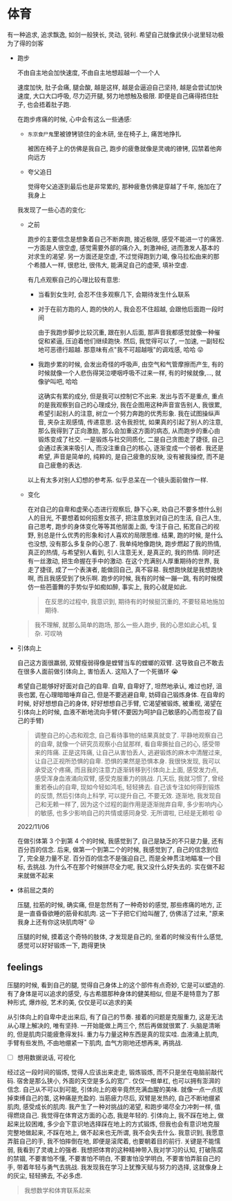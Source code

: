 # 体育

有一种追求, 追求飘逸, 如剑一般狭长, 灵动, 锐利. 希望自己就像武侠小说里轻功极为了得的剑客

- 跑步

  不由自主地会加快速度, 不由自主地想超越一个一个人

  速度加快, 肚子会痛, 腿会酸, 越是这样, 越是会逼迫自己坚持, 越是会尝试加快速度, 大口大口呼吸, 尽力迈开腿, 努力地想触及极限. 即便是自己痛得捂住肚子, 也会捂着肚子跑.

  在跑步疼痛的时候, 心中会有这么一些通感:

  - `东京食尸鬼`里被镣铐锁住的金木研, 坐在椅子上, 痛苦地挣扎

    被困在椅子上的仿佛是我自己, 跑步的疲惫就像是灵魂的镣铐, 囚禁着他奔向远方

  - 夸父追日

    觉得夸父追逐到最后也是非常累的, 那种疲惫仿佛是穿越了千年, 施加在了我身上

  我发现了一些心态的变化:

  - 之前

    跑步的主要信念是想象着自己不断奔跑, 接近极限, 感受不能进一寸的痛苦. 一方面是人很空虚, 感觉需要外部的痛介入, 刺激神经, 进而激发人基本的对求生的渴望. 另一方面还是空虚, 不过觉得跑到力竭, 像马拉松由来的那个希腊人一样, 很悲壮, 很伟大, 能满足自己的虚荣, 填补空虚.

    有几点观察自己的心理比较有意思:

    - 当看到女生时, 会忍不住多观察几下, 会期待发生什么联系
    - 对于在前方跑的人, 跑的快的人, 我会忍不住超越, 会跟他后面跑一段时间

      由于我跑步脚步比较沉重, 跟在别人后面, 那声音我都感觉就像一种催促和紧逼, 压迫着他们继续跑快. 然后, 我觉得可以了, 一加速, 一副轻松地可恶德行超越. 那意味有点"我不可超越哦"的调戏感, 哈哈 :stuck_out_tongue_closed_eyes:

    - 我跑步累的时候, 会发出奇怪的呼吸声, 由空气和气管摩擦而产生, 有的时候就像一个人悲伤得哭泣哽咽呼吸不过来一样, 有的时候就像,..., 就像驴叫吧, 哈哈

      这确实有累的成分, 但是我可以控制它不出来. 发出与否不是重点, 重点的是我观察到自己的心理成分, 我在企图用这种声音宣告别人, 我很累, 希望引起别人的注意, 树立一个努力奔跑的优秀形象. 我在试图操纵声音, 夹杂主观感情, 传递意思. 这令我担忧, 如果真的引起了别人的注意, 那么我得到了正向激励, 那么会加重这方面的病态, 从而跑步的重心由锻炼变成了社交. 一是锻炼与社交同质化, 二是自己贪图走了捷径, 自己会通过表演来吸引人, 而没注重自己的核心, 逐渐变成一个弱者. 我还是希望, 声音是简单的, 纯粹的, 是自己疲惫的反映, 没有被我操控, 而不是自己疲惫的表达.

    以上有太多对别人幻想的参考系. 似乎总呆在一个镜头面前做作一样.

  - 变化

    在对自己的自卑和虚荣心态进行观察后, 静下心来, 劝自己不要多想什么别人的目光, 不要想着如何招惹女孩子, 把注意放到对自己的生活, 自己人生, 自己思考, 跑步的身体变化等等其他层面上面, 专注于自己, 拓宽自己的视野, 别总是什么优秀的形象和讨人喜欢的局限思维. 结果, 跑的时候, 是什么也没想, 没有那么多复杂的心思了. 我单纯地像跑快, 跑步燃起了我的热情, 真正的热情, 与希望别人看到, 引人注意无关, 是真正的, 我的热情. 同时还有一丝激动, 把生命握在手中的激动. 在这个充满别人厚重期待的世界, 我走了捷径, 成了一个表演者, 能做回自己, 真不容易. 我想跑快就是我想跑快啊, 而且我感受到了快乐啊. 跑步的时候, 我有的时候一蹦一跳, 有的时候模仿一些芭蕾舞的手势似乎如痴如醉, 事实上, 我的心就是如此.

    > 在反思的过程中, 我意识到, 期待有的时候挺沉重的, 不要轻易地施加期待.

  > 我不理解, 就那么简单的跑场, 那么一些人跑步, 我的心思如此心机, 复杂. 可叹呐

- 引体向上

  自己这方面很羸弱, 双臂瘦弱得像是螳臂当车的螳螂的双臂. 这导致自己不敢去在很多人面前做引体向上, 害怕丢人. 这陷入了一个死循环 :sob:

  希望自己能够好好面对自己的自卑. 自卑, 自卑好了, 坦然地承认, 难过也好, 沮丧也罢, 在心理暗暗唾弃自己, 但是不要逃避自卑, 妨碍自己锻炼身体. 在自卑的时候, 好好想想自己的身体, 好好想想自己手臂, 它渴望被锻炼, 被重视, 渴望在引体向上的时候, 血液不断地流向手臂(不要因为呵护自己敏感的心而忽视了自己的手臂)

  > 调整自己的心态和观念, 自己看待事物的结果真就变了. 平静地观察自己的自卑, 就像一个研究员观察小白鼠那样, 看自卑撕扯自己的心, 感受带来的阵痛. 正是这阵痛, 让自己从害怕丢人, 逃避锻炼的麻木中清醒过来, 让自己正视所恐惧的自卑. 恐惧的果然是恐惧本身. 我很快发现, 我可以承受这个疼痛, 而且我的注意力逐渐转移到引体向上上面, 感受发力点, 感受浑身血液涌向双臂, 感受克服重力的挑战. 几天后, 我就习惯了, 曾经重若泰山的自卑, 现如今轻如鸿毛, 轻轻拂去. 自己该专注如何得到锻炼的反馈, 然后引体向上科学, 可以提升自己, 不要无效. 逐渐地, 我发现自己和无赖一样了, 因为这个过程的副作用是逐渐抛弃自卑, 多少影响内心的敏感, 也多少影响自己的共情或感同身受. 无所谓啦, 已经是无赖啦 :stuck_out_tongue_closed_eyes:

  2022/11/06

  在做引体第 3 个到第 4 个的时候, 我感觉到了, 自己是缺乏的不只是力量, 还有百分百的信念. 后来, 做第一个到第二个的时候, 我感觉到了, 自己的信念到位了, 完全是力量不足. 百分百的信念不是强迫自己, 而是全神贯注地瞄准一个目标, 去挑战. 为什么不在那个时候拼尽全力呢, 我又没什么好失去的. 实在做不起来就做不起来

- 体前屈之类的

  压腿, 拉筋的时候, 确实痛, 但是忽然有了一种奇妙的感觉, 那些疼痛的地方, 正是一直昏昏欲睡的筋骨和肌肉. 这一下子把它们给叫醒了, 仿佛活了过来, "原来我身上还有你这块肌肉呀" :stuck_out_tongue_closed_eyes:

  压腿的时候, 摸着这个奇特的肢体, 才发现是自己的, 坐着的时候没有什么感觉, 感觉可以好好锻炼一下, 跑得更快

## feelings

压腿的时候, 看到自己的腿, 觉得自己身体上的这个部件有点奇妙, 它是可以塑造的. 有了身体是可以追求的感受, 与古希腊那种身体的健美相似, 但是不是特意为了那种形式, 爆炸般, 艺术的美, 仅仅是可以追求的美

从引体向上的自卑中走出来后, 有了自己的节奏. 接着的问题是克服重力, 这是无法从心理上解决的, 唯有坚持. 一开始能做上两三个, 然后再做就很累了. 头脑是清晰的, 但是肌肉只能疲惫得发抖. 重力与力量这种东西是真的现实哇. 血液涌上肌肉, 手臂有些发热, 不由地绷紧一下肌肉, 血气方刚地还想再来, 再挑战.

- [ ] 想用数据说话, 可视化

经过这一段时间的锻炼, 觉得人应该出来走走, 锻炼锻炼, 而不只是坐在电脑前敲代码. 宿舍是那么狭小, 外面的天空是多么的宽广. 仅仅一根单杠, 也可以拥有澎湃的信念. 自己从不可以到可能, 引体向上的艰辛竟然充满血腥的美味. 就像一点一点拔掉束缚自己的茧, 这种痛是充盈的. 当筋疲力尽后, 双臂是发热的, 自己不断地绷紧肌肉, 感受成长的肌肉. 我产生了一种对挑战的渴望, 和跑步竭尽全力冲刺一样, 值得燃烧自己. 我觉得在体育这方面的心态, 我是年轻的. 引体向上, 我不踩在地上, 做起来比较困难, 多少会下意识地选择踩在地上的方式锻炼, 但我也会有意识地克服完整地做起来, 不踩在地上, 做不起来也无所谓, 我不会失去什么. 我意识到, 我愿意弄脏自己的手, 我不怕摔倒在地, 即便是滚爬着, 也要朝着目的前行. 关键是不能懦弱, 我看到了灵魂上的强者. 我想把体育的这种精神带入我对学习的认知, 打破陈腐的禁锢, 不要害怕不懂, 不要害怕不明白, 不要害怕没学明白, 不要害怕弄脏自己的手, 带着年轻与勇气去挑战. 我发现我在学习上犹豫天赋与努力的选择, 这就像身上的灰尘, 轻轻拂去, 不必多虑.

> 我想数学和体育联系起来

